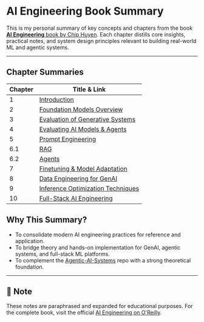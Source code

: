 # AI Engineering Book Summary

This is my personal summary of key concepts and chapters from the book [**AI Engineering** book by Chip Huyen](https://www.oreilly.com/library/view/ai-engineering/9781098166298/). Each chapter distills core insights, practical notes, and system design principles relevant to building real-world ML and agentic systems.

---

## Chapter Summaries

| Chapter | Title & Link |
|--------|---------------|
| 1 | [Introduction](./Chapter_1_Intro.md) |
| 2 | [Foundation Models Overview](./Chapter_2_FMs.md) |
| 3 | [Evaluation of Generative Systems](./Chapter_3_Evaluation.md) |
| 4 | [Evaluating AI Models & Agents](./Chapter_4_Evaluate_AI.md) |
| 5 | [Prompt Engineering](./Chapter_5_Prompt_Eng.md) |
| 6.1 | [RAG](./Chapter_6_1_RAG.md) |
| 6.2 | [Agents](./Chapter_6_2_Agents.md) |
| 7 | [Finetuning & Model Adaptation](./Chapter_7_Finetuning.md) |
| 8 | [Data Engineering for GenAI](./Chapter_8_Data_Eng.md) |
| 9 | [Inference Optimization Techniques](./Chapter_9_Inference%20Optim.md) |
| 10 | [Full-Stack AI Engineering](./Chapter_10_AI_Engineering.md) |



##  Why This Summary?

- To consolidate modern AI engineering practices for reference and application.
- To bridge theory and hands-on implementation for GenAI, agentic systems, and full-stack ML platforms.
- To complement the [Agentic-AI-Systems](../README.md) repo with a strong theoretical foundation.

---

## 📌 Note

These notes are paraphrased and expanded for educational purposes. For the complete book, visit the official [AI Engineering on O'Reilly](https://www.oreilly.com/library/view/ai-engineering/9781098166298/).